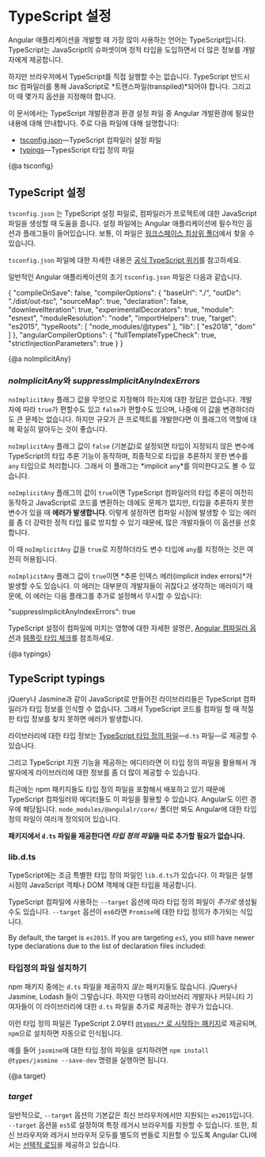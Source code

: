 <!--
# TypeScript configuration
-->
# TypeScript 설정

<!--
TypeScript is a primary language for Angular application development.
It is a superset of JavaScript with design-time support for type safety and tooling.
-->
Angular 애플리케이션을 개발할 때 가장 많이 사용하는 언어는 TypeScript입니다.
TypeScript는 JavaScript의 슈퍼셋이며 정적 타입을 도입하면서 더 많은 정보를 개발자에게 제공합니다.

<!--
Browsers can't execute TypeScript directly.
Typescript must be "transpiled" into JavaScript using the *tsc* compiler, which requires some configuration.
-->
하지만 브라우저에서 TypeScript를 직접 실행할 수는 없습니다. TypeScript 반드시 *tsc* 컴파일러를 통해 JavaScript로 *트랜스파일(transpiled)*되어야 합니다. 그리고 이 때 몇가지 옵션을 지정해야 합니다.

<!--
This page covers some aspects of TypeScript configuration and the TypeScript environment
that are important to Angular developers, including details about the following files:
-->
이 문서에서는 TypeScript 개발환경과 환경 설정 파일 중 Angular 개발환경에 필요한 내용에 대해 안내합니다.
주로 다음 파일에 대해 설명합니다:

<!--
* [tsconfig.json](guide/typescript-configuration#tsconfig)&mdash;TypeScript compiler configuration.
* [typings](guide/typescript-configuration#typings)&mdash;TypesScript declaration files.
-->
* [tsconfig.json](guide/typescript-configuration#tsconfig)&mdash;TypeScript 컴파일러 설정 파일
* [typings](guide/typescript-configuration#typings)&mdash;TypesScript 타입 정의 파일


{@a tsconfig}

<!-- 
## TypeScript configuration 
-->
## TypeScript 설정

<!-- 
A TypeScript configuration file called `tsconfig.json` guides the compiler as it generates JavaScript files for a project.
This file contains options and flags that are essential for Angular applications.
Typically, the file is found at the [root level of the workspace](guide/file-structure). 
-->

`tsconfig.json` 는 TypeScript 설정 파일로, 컴파일러가 프로젝트에 대한 JavaScript 파일을 생성할 때 도움을 줍니다.
설정 파일에는 Angular 애플리케이션에 필수적인 옵션과 플래그들이 들어있습니다.
보통, 이 파일은 [워크스페이스 최상위 폴더](guide/file-structure)에서 찾을 수 있습니다.

<div class="alert is-helpful">

<!--
For details about `tsconfig.json`, see the official
[TypeScript wiki](http://www.typescriptlang.org/docs/handbook/tsconfig-json.html).
-->
`tsconfig.json` 파일에 대한 자세한 내용은 [공식 TypeScript 위키](http://www.typescriptlang.org/docs/handbook/tsconfig-json.html)를 참고하세요.

</div>

<!-- 
The initial `tsconfig.json` for an Angular app typically looks like the following example. 
-->
일반적인 Angular 애플리케이션의 초기 `tsconfig.json` 파일은 다음과 같습니다.

<code-example lang="json" header="tsconfig.json" linenums="false">
{
  "compileOnSave": false,
  "compilerOptions": {
    "baseUrl": "./",
    "outDir": "./dist/out-tsc",
    "sourceMap": true,
    "declaration": false,
    "downlevelIteration": true,
    "experimentalDecorators": true,
    "module": "esnext",
    "moduleResolution": "node",
    "importHelpers": true,
    "target": "es2015",
    "typeRoots": [
      "node_modules/@types"
    ],
    "lib": [
      "es2018",
      "dom"
    ]
  },
  "angularCompilerOptions": {
    "fullTemplateTypeCheck": true,
    "strictInjectionParameters": true
  }
}
</code-example>


{@a noImplicitAny}

<!--
### *noImplicitAny* and *suppressImplicitAnyIndexErrors*
-->
### *noImplicitAny*와 *suppressImplicitAnyIndexErrors*

<!--
TypeScript developers disagree about whether the `noImplicitAny` flag should be `true` or `false`.
There is no correct answer and you can change the flag later.
But your choice now can make a difference in larger projects, so it merits discussion.
-->
`noImplicitAny` 플래그 값을 무엇으로 지정해야 하는지에 대한 정답은 없습니다. 개발자에 따라 `true`가 편할수도 있고 `false`가 편할수도 있으며, 나중에 이 값을 변경하더라도 큰 문제는 없습니다.
하지만 규모가 큰 프로젝트를 개발한다면 이 플래그의 역할에 대해 확실히 알아두는 것이 좋습니다.

<!--
When the `noImplicitAny` flag is `false` (the default), and if
the compiler cannot infer the variable type based on how it's used,
the compiler silently defaults the type to `any`. That's what is meant by *implicit `any`*.
-->
`noImplicitAny` 플래그 값이 `false` (기본값)로 설정되면 타입이 지정되지 않은 변수에 TypeScript의 타입 추론 기능이 동작하며, 최종적으로 타입을 추론하지 못한 변수를 `any` 타입으로 처리합니다. 그래서 이 플래그는 *implicit `any`*를 의미한다고도 볼 수 있습니다.

<!--
When the `noImplicitAny` flag is `true` and the TypeScript compiler cannot infer
the type, it still generates the JavaScript files, but it also **reports an error**.
Many seasoned developers prefer this stricter setting because type checking catches more
unintentional errors at compile time.
-->
`noImplicitAny` 플래그의 값이 `true`이면 TypeScript 컴파일러의 타입 추론이 여전히 동작하고 JavaScript로 코드를 변환하는 데에도 문제가 없지만, 타입을 추론하지 못한 변수가 있을 때 **에러가 발생합니다**.
이렇게 설정하면 컴파일 시점에 발생할 수 있는 에러를 좀 더 강력한 정적 타입 룰로 방지할 수 있기 때문에, 많은 개발자들이 이 옵션을 선호합니다.

<!--
You can set a variable's type to `any` even when the `noImplicitAny` flag is `true`.
-->
이 때 `noImplicitAny` 값을 `true`로 지정하더라도 변수 타입에 `any`를 지정하는 것은 여전히 허용됩니다.

<!--
When the `noImplicitAny` flag is `true`, you may get *implicit index errors* as well.
Most developers feel that *this particular error* is more annoying than helpful.
You can suppress them with the following additional flag:
-->
`noImplicitAny` 플래그 값이 `true`이면 *추론 인덱스 에러(implicit index errors)*가 발생할 수도 있습니다.
이 에러는 대부분의 개발자들이 귀찮다고 생각하는 에러이기 때문에, 이 에러는 다음 플래그를 추가로 설정해서 무시할 수 있습니다:

<code-example>

  "suppressImplicitAnyIndexErrors": true

</code-example>

<div class="alert is-helpful">

<!-- 
For more information about how the TypeScript configuration affects compilation, see [Angular Compiler Options](guide/angular-compiler-options) and [Template Type Checking](guide/template-typecheck). 
-->
TypeScript 설정이 컴파일에 미치는 영향에 대한 자세한 설명은, [Angular 컴파일러 옵션](guide/angular-compiler-options)과 [템플릿 타입 체크](guide/template-typecheck)를 참조하세요.

</div>

{@a typings}

## TypeScript typings

<!--
Many JavaScript libraries, such as jQuery, the Jasmine testing library, and Angular,
extend the JavaScript environment with features and syntax
that the TypeScript compiler doesn't recognize natively.
When the compiler doesn't recognize something, it throws an error.
-->
jQuery나 Jasmine과 같이 JavaScript로 만들어진 라이브러리들은 TypeScript 컴파일러가 타입 정보를 인식할 수 없습니다. 그래서 TypeScript 코드를 컴파일 할 때 적절한 타입 정보를 찾지 못하면 에러가 발생합니다.

<!--
Use [TypeScript type definition files](https://www.typescriptlang.org/docs/handbook/writing-declaration-files.html)&mdash;`d.ts files`&mdash;to tell the compiler about the libraries you load.
-->
라이브러리에 대한 타입 정보는 [TypeScript 타입 정의 파일](https://www.typescriptlang.org/docs/handbook/writing-declaration-files.html)&mdash;`d.ts` 파일&mdash;로 제공할 수 있습니다.

<!--
TypeScript-aware editors leverage these same definition files to display type information about library features.
-->
그리고 TypeScript 지원 기능을 제공하는 에디터라면 이 타입 정의 파일을 활용해서 개발자에게 라이브러리에 대한 정보를 좀 더 많이 제공할 수 있습니다.

<!--
Many libraries include definition files in their npm packages where both the TypeScript compiler and editors
can find them. Angular is one such library.
The `node_modules/@angular/core/` folder of any Angular application contains several `d.ts` files that describe parts of Angular.
-->
최근에는 npm 패키지들도 타입 정의 파일을 포함해서 배포하고 있기 때문에 TypeScript 컴파일러와 에디터들도 이 파일을 활용할 수 있습니다.
Angular도 이런 경우에 해당됩니다.
`node_modules/@angulalr/core/` 폴더만 봐도 Angular에 대한 타입 정의 파일이 여러개 정의되어 있습니다.

<div class="alert is-helpful">

<!--
You don't need to do anything to get *typings* files for library packages that include `d.ts` files.
Angular packages include them already.
-->
**패키지에서 `d.ts` 파일을 제공한다면 *타입 정의 파일*을 따로 추가할 필요가 없습니다.**

</div>

### lib.d.ts

<!--
TypeScript includes a special declaration file called `lib.d.ts`. This file contains the ambient declarations for various common JavaScript constructs present in JavaScript runtimes and the DOM.
-->
TypeScript에는 조금 특별한 타입 정의 파일인 `lib.d.ts`가 있습니다. 이 파일은 실행 시점의 JavaScript 객체나 DOM 객체에 대한 타입을 제공합니다.

<!--
Based on the `--target`, TypeScript adds _additional_ ambient declarations
like `Promise` if the target is `es6`.
-->
TypeScript 컴파일에 사용하는 `--target` 옵션에 따라 타입 정의 파일이 _추가로_ 생성될 수도 있습니다. `--target` 옵션이 `es6`라면 `Promise`에 대한 타입 정의가 추가되는 식입니다.

By default, the target is `es2015`. If you are targeting `es5`, you still have newer type declarations due to the list of declaration files included:

<code-example path="getting-started/tsconfig.0.json" header="tsconfig.json (lib excerpt)" region="lib"></code-example>

<!--
### Installable typings files
-->
### 타입정의 파일 설치하기

<!--
Many libraries&mdash;jQuery, Jasmine, and Lodash among them&mdash;do *not* include `d.ts` files in their npm packages.
Fortunately, either their authors or community contributors have created separate `d.ts` files for these libraries and
published them in well-known locations.
-->
npm 패키지 중에는 `d.ts` 파일을 제공하지 *않는* 패키지들도 많습니다. jQuery나 Jasmine, Lodash 들이 그렇습니다.
하지만 다행히 라이브러리 개발자나 커뮤니티 기여자들이 이 라이브러리에 대한 `d.ts` 파일을 추가로 제공하는 경우가 있습니다.

<!--
You can install these typings via `npm` using the
[`@types/*` scoped package](http://www.typescriptlang.org/docs/handbook/declaration-files/consumption.html)
and Typescript, starting at 2.0, automatically recognizes them.
-->
이런 타입 정의 파일은 TypeScript 2.0부터 [`@types/*` 로 시작하는 패키지](http://www.typescriptlang.org/docs/handbook/declaration-files/consumption.html)로 제공되며, `npm`으로 설치하면 자동으로 인식됩니다.

<!--
For instance, to install typings for `jasmine` you run `npm install @types/jasmine --save-dev`.
-->
예를 들어 `jasmine`에 대한 타입 정의 파일을 설치하려면 `npm install @types/jasmine --save-dev` 명령을 실행하면 됩니다.



{@a target}


### *target*

<!-- 
By default, the target is `es2015`, which is supported only in modern browsers. You can configure the target to `es5` to specifically support legacy browsers. [Differential loading](guide/deployment#differential-loading) is also provided by the Angular CLI to support modern, and legacy browsers with separate bundles. 
-->
일반적으로, `--target` 옵션의 기본값은 최신 브라우저에서만 지원되는 `es2015`입니다. `--target` 옵션을 `es5`로 설정하여 특정 레거시 브라우저를 지원할 수 있습니다. 또한, 최신 브라우저와 레거시 브라우저 모두를 별도의 번들로 지원할 수 있도록 Angular CLI에서는 [선택적 로딩](guide/deployment#differential-loading)을 제공하고 있습니다.
